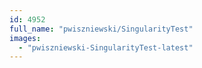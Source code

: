 ```yaml
---
id: 4952
full_name: "pwiszniewski/SingularityTest"
images: 
  - "pwiszniewski-SingularityTest-latest"
---
```

